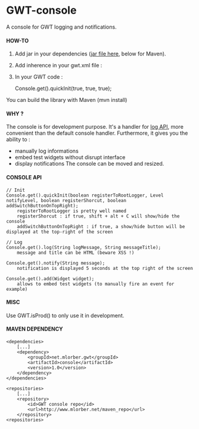 GWT-console
===========

A console for GWT logging and notifications.

#### HOW-TO

1) Add jar in your dependencies ([jar file here](http://www.mlorber.net/maven_repo/net/mlorber/gwt/console/1.0/console-1.0.jar), below for Maven).
2) Add inherence in your gwt.xml file :

	<inherits name='net.mlorber.gwt.console.Console' />

3) In your GWT code :

	Console.get().quickInit(true, true, true);

You can build the library with Maven (mvn install)

#### WHY ?

The console is for development purpose.
It's a handler for [log API](https://developers.google.com/web-toolkit/doc/latest/DevGuideLogging), more convenient than the default console handler.
Furthermore, it gives you the ability to :
* manually log informations
* embed test widgets without disrupt interface
* display notifications
The console can be moved and resized.

#### CONSOLE API

	// Init
	Console.get().quickInit(boolean registerToRootLogger, Level notifyLevel, boolean registerShorcut, boolean addSwitchButtonOnTopRight);
		registerToRootLogger is pretty well named
		registerShorcut : if true, shift + alt + C will show/hide the console
		addSwitchButtonOnTopRight : if true, a show/hide button will be displayed at the top-right of the screen

	// Log
	Console.get().log(String logMessage, String messageTitle);
		message and title can be HTML (beware XSS !)

	Console.get().notify(String message);
		notification is displayed 5 seconds at the top right of the screen

	Console.get().add(Widget widget);
		allows to embed test widgets (to manually fire an event for example)

#### MISC

Use GWT.isProd() to only use it in development.

#### MAVEN DEPENDENCY

	<dependencies>
		[...]
		<dependency>
			<groupId>net.mlorber.gwt</groupId>
			<artifactId>console</artifactId>
			<version>1.0</version>
		</dependency>
	</dependencies>

	<repositories>
		[...]
		<repository>
			<id>GWT console repo</id>
			<url>http://www.mlorber.net/maven_repo</url>
		</repository>
	<repositories>
